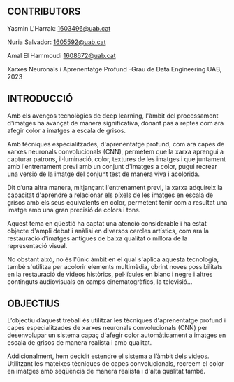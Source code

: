## CONTRIBUTORS
Yasmin L'Harrak: 1603496@uab.cat

Nuria Salvador: 1605592@uab.cat

Amal El Hammoudi 1608672@uab.cat

Xarxes Neuronals i Aprenentatge Profund -Grau de Data Engineering UAB, 2023




## INTRODUCCIÓ

Amb els avenços tecnològics de deep learning, l'àmbit del processament d'imatges ha avançat de manera significativa, donant pas a reptes com ara afegir color a imatges a escala de grisos.

Amb tècniques especialitzades, d'aprenentatge profund, com ara capes de xarxes neuronals convolucionals (CNN), permetem que la xarxa aprengui a capturar patrons, il·luminació, color, textures de les imatges i que juntament amb l'entrenament previ amb un conjunt d'imatges a color, pugui recrear una versió de la imatge del conjunt test de manera viva i acolorida.

Dit d’una altra manera, mitjançant l'entrenament previ, la xarxa adquireix la capacitat d'aprendre a relacionar els píxels de les imatges en escala de grisos amb els seus equivalents en color, permetent tenir com a resultat una imatge amb una gran precisió de colors i tons.

Aquest tema en qüestió ha captat una atenció considerable i ha estat objecte d'ampli debat i anàlisi en diversos cercles artístics, com ara la restauració d'imatges antigues de baixa qualitat o millora de la representació visual.

No obstant això, no és l'únic àmbit en el qual s'aplica aquesta tecnologia, també s'utilitza per acolorir elements multimèdia, obrint noves possibilitats en la restauració de videos històrics, pel·lícules en blanc i negre i altres continguts audiovisuals en camps cinematogràfics, la televisió…





## OBJECTIUS

L’objectiu d’aquest treball és utilitzar les tècniques d'aprenentatge profund i capes especialitzades de xarxes neuronals convolucionals (CNN) per desenvolupar un sistema capaç d'afegir color automàticament a imatges en escala de grisos de manera realista i amb qualitat. 

Addicionalment, hem decidit estendre el sistema a l’àmbit dels vídeos. Utilitzant les mateixes tècniques de capes convolucionals, recreem el color en imatges amb seqüència de manera realista i d'alta qualitat també. 

